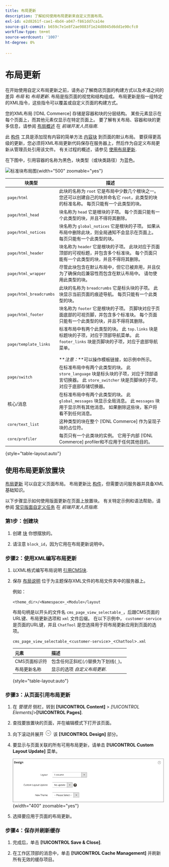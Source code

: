 ```yaml
---
title: 布局更新
description: 了解如何使用布局更新来自定义页面布局。
exl-id: e2d8261f-cae1-4bd4-a047-f861dd7ca14e
source-git-commit: b659c7e1e8f2ae9883f1e24d8045d6dd1e90cfc0
workflow-type: tm+mt
source-wordcount: '1007'
ht-degree: 0%

---
```


# 布局更新

在开始使用自定义布局更新之前，请务必了解商店页面的构建方式以及术语之间的差异 *布局* 和 *布局更新*. 布局是指页面的视觉和结构组成。 布局更新是指一组特定的XML指令，这些指令可以覆盖或自定义页面的构建方式。

您的XML布局 [!DNL Commerce] 存储是容器和块的分层结构。 某些元素显示在每个页面上，而其他元素仅显示在特定页面上。 要了解有关布局、容器和块的更多信息，请参阅 [布局概述](https://developer.adobe.com/commerce/frontend-core/guide/layouts/) 在 _前端开发人员指南_.

此 [构件](widgets.md) 工具是添加现有内容的简单方法 [内容块](blocks.md) 到页面的默认布局。 要获得更高级的更新，您必须将XML布局更新代码保存在服务器上，然后作为自定义布局更新从管理员处引用该文件。 有关过程的概述，请参见 [使用布局更新](layout-updates.md#place-a-block-using-layout-updates).

在下图中，引用容器的名称为黑色，块类型（或块类路径）为蓝色。

![标准块布局图](./assets/page-layout-default.png){width="500" zoomable="yes"}

| 块类型 | 描述 |
|--- |--- |
| `page/html` | 此块的名称为 `root` 它是布局中少数几个根块之一。 您还可以创建自己的块并命名它 `root`，此类型的块的标准名称。 每页只能有一个此类型的块。 |
| `page/html_head` | 块名称为 `head` 它是根块的子项。 每个页面只能有一个此类型的块，并且不得将其删除。 |
| `page/html_notices` | 块名称为 `global_notices` 它是根块的子项。 如果从布局中删除此块，则全局通知不会显示在页面上。 每页只能有一个此类型的块。 |
| `page/html_header` | 块名称为 `header` 它是根块的子项。 此块对应于页面顶部的可视标题，并包含多个标准块。 每个页面只能有一个此类型的块，并且不得将其删除。 |
| `page/html_wrapper` | 尽管此块包含在默认布局中，但它已被弃用，并且仅为了确保向后兼容性而包含在默认布局中。 请勿使用此类型的块。 |
| `page/html_breadcrumbs` | 此块的名称为 `breadcrumbs` 它是标头块的子项。 此块显示当前页面的痕迹导航。 每页只能有一个此类型的块。 |
| `page/html_footer` | 块名称为 `footer` 它是根块的子项。 页脚块对应于页面底部的可视页脚，并包含多个标准块。 每个页面只能有一个此类型的块，并且不得将其删除。 |
| `page/template_links` | 标准布局中有两个此类型的块。 此 `top.links` 块是标题块的子项，对应于顶部导航菜单。 此 `footer_links` 块是页脚块的子项，对应于底部导航菜单。 <br/><br/>**_注意：_**可以操作模板链接，如示例中所示。 |
| `page/switch` | 在标准布局中有两个此类型的块。 此 `store_language` 块是标头块的子项，对应于顶部语言切换器。 此 `store_switcher` 块是页脚块的子项，对应于底部存储切换器。 |
| 核心/消息 | 在标准布局中有两个此类型的块。 此 `global_messages` 块显示全局消息。 此 `messages` 块用于显示所有其他消息。 如果删除这些块，客户将看不到任何消息。 |
| `core/text_list` | 这种类型的块在整个 [!DNL Commerce] 作为呈现子块的占位符。 |
| `core/profiler` | 每页只有一个此类块的实例。 它用于内部 [!DNL Commerce] profiler和不应用于任何其他目的。 |

{style="table-layout:auto"}

## 使用布局更新放置块

[布局更新](layout-updates.md) 可以自定义页面布局。 布局更新比 [构件](widgets.md)，但需要访问服务器并具备XML基础知识。

以下步骤显示如何使用版面更新在页面上放置块。 有关特定示例和语法帮助，请参阅 [常见版面自定义任务](https://developer.adobe.com/commerce/frontend-core/guide/layouts/) 在 _前端开发人员指南_.

### 第1步：创建块

1. 创建 [块](block-add.md) 你想摆放的。

1. 请注意 `block_id`，因为它用在布局更新说明中。

### 步骤2：使用XML编写布局更新

1. 以XML格式编写布局说明 [引用CMS块](https://developer.adobe.com/commerce/frontend-core/guide/layouts/xml-manage/).

1. 保存 [布局说明](https://developer.adobe.com/commerce/frontend-core/guide/layouts/xml-instructions/) 位于为主题保存XML文件的布局文件夹中的服务器上。

   例如：

   `<theme_dir>/<Namespace>_<Module>/layout`

   布局句柄是以开头的文件名 `cms_page_view_selectable_`，后跟CMS页面的URL键、布局更新选项和 `xml` 文件后缀。 在以下示例中， `customer-service` 是页面的URL键，并且 `ChatTool` 是您选择用于将布局更新应用到页面的选项。

   `cms_page_view_selectable_`&lt;`customer-service`>`_`&lt;`ChatTool`>`.xml`

   | 元素 | 描述 |
   |--- |--- |
   | CMS页面标识符 | 包含任何正斜杠(`/`)替换为下划线(`_`)。 |
   | 布局更新名称 | 显示的选项 _自定义布局更新_. |

   {style="table-layout:auto"}

### 步骤3：从页面引用布局更新

1. 在 _管理员_ 侧栏，转到 **[!UICONTROL Content]** > _[!UICONTROL Elements]_>**[!UICONTROL Pages]**.

1. 查找要放置块的页面，并在编辑模式下打开该页面。

1. 向下滚动并展开 ![扩展选择器](../assets/icon-display-expand.png) 该 **[!UICONTROL Design]** 部分。

1. 要显示与页面关联的所有可用布局更新，请单击 **[!UICONTROL Custom Layout Update]** 菜单。

   ![自定义布局更新列表](./assets/page-design-custom-layout-update.png){width="400" zoomable="yes"}

1. 选择要应用于页面的布局更新。

### 步骤4：保存并刷新缓存

1. 完成后，单击 **[!UICONTROL Save & Close]**.

1. 在工作区顶部的消息中，单击 **[!UICONTROL Cache Management]** 并刷新所有无效的缓存项目。
